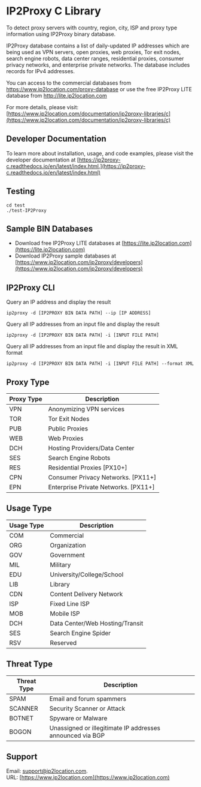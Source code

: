 # IP2Proxy C Library

To detect proxy servers with country, region, city, ISP and proxy type information using IP2Proxy binary database.

IP2Proxy database contains a list of daily-updated IP addresses which are being used as VPN servers, open proxies, web proxies, Tor exit nodes, search engine robots, data center ranges, residential proxies, consumer privacy networks, and enterprise private networks. The database includes records for IPv4 addresses.

You can access to the commercial databases from https://www.ip2location.com/proxy-database or use the free IP2Proxy LITE database from http://lite.ip2location.com

For more details, please visit:
[https://www.ip2location.com/documentation/ip2proxy-libraries/c](https://www.ip2location.com/documentation/ip2proxy-libraries/c)



## Developer Documentation

To learn more about installation, usage, and code examples, please visit the developer documentation at [https://ip2proxy-c.readthedocs.io/en/latest/index.html.](https://ip2proxy-c.readthedocs.io/en/latest/index.html)



## Testing

    cd test
    ./test-IP2Proxy



## Sample BIN Databases

* Download free IP2Proxy LITE databases at [https://lite.ip2location.com](https://lite.ip2location.com)  
* Download IP2Proxy sample databases at [https://www.ip2location.com/ip2proxy/developers](https://www.ip2location.com/ip2proxy/developers)



## IP2Proxy CLI

Query an IP address and display the result

```
ip2proxy -d [IP2PROXY BIN DATA PATH] --ip [IP ADDRESS]
```

Query all IP addresses from an input file and display the result

```
ip2proxy -d [IP2PROXY BIN DATA PATH] -i [INPUT FILE PATH]
```

Query all IP addresses from an input file and display the result in XML format

```
ip2proxy -d [IP2PROXY BIN DATA PATH] -i [INPUT FILE PATH] --format XML
```


## Proxy Type

|Proxy Type|Description|
|---|---|
|VPN|Anonymizing VPN services|
|TOR|Tor Exit Nodes|
|PUB|Public Proxies|
|WEB|Web Proxies|
|DCH|Hosting Providers/Data Center|
|SES|Search Engine Robots|
|RES|Residential Proxies [PX10+]|
|CPN|Consumer Privacy Networks. [PX11+]|
|EPN|Enterprise Private Networks. [PX11+]|

## Usage Type

|Usage Type|Description|
|---|---|
|COM|Commercial|
|ORG|Organization|
|GOV|Government|
|MIL|Military|
|EDU|University/College/School|
|LIB|Library|
|CDN|Content Delivery Network|
|ISP|Fixed Line ISP|
|MOB|Mobile ISP|
|DCH|Data Center/Web Hosting/Transit|
|SES|Search Engine Spider|
|RSV|Reserved|

## Threat Type

|Threat Type|Description|
|---|---|
|SPAM|Email and forum spammers|
|SCANNER|Security Scanner or Attack|
|BOTNET|Spyware or Malware|
|BOGON|Unassigned or illegitimate IP addresses announced via BGP|

## Support

Email: support@ip2location.com.  
URL: [https://www.ip2location.com](https://www.ip2location.com)
